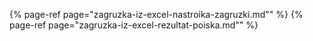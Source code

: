 ﻿{% page-ref page="zagruzka-iz-excel-nastroika-zagruzki.md"" %}
{% page-ref page="zagruzka-iz-excel-rezultat-poiska.md"" %}
